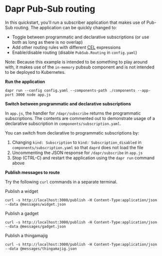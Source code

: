 # Dapr Pub-Sub routing

In this quickstart, you'll run a subscriber application that makes use of Pub-Sub routing. The application can be quickly changed to:

* Toggle between programmatic and declarative subscriptions (or use both as long as there is no overlap)
* Add other routing rules with different [CEL](https://github.com/google/cel-spec) expressions
* Enable/disable routing (disable `PubSub.Routing` in `config.yaml`)

Note: Because this example is intended to be something to play around with, it makes use of the `in-memory` pubsub component and is not intended to be deployed to Kubernetes.

**Run the application**

```shell
dapr run --config config.yaml --components-path ./components --app-port 3000 node app.js
```

**Switch between programmatic and declarative subscriptions**

In `app.js`, the handler for `/dapr/subscribe` returns the programmatic subscriptions. The contents are commented out to demonstrate usage of a declarative subscription in `components/subscription.yaml`.

You can switch from declarative to programmatic subscriptions by:

1) Changing `kind: Subscription` to `kind: Subscription_disabled` in `components/subscription.yaml` so that `daprd` does not load the file
2) Uncommenting the JSON response for `/dapr/subscribe` in `app.js`
3) Stop (CTRL-C) and restart the application using the `dapr run` command above

**Publish messages to route**

Try the following `curl` commands in a separate terminal.

Publish a widget

```shell
curl -s http://localhost:3000/publish -H Content-Type:application/json --data @messages/widget.json
```

Publish a gadget

```shell
curl -s http://localhost:3000/publish -H Content-Type:application/json --data @messages/gadget.json
```

Publish a thingamajig

```shell
curl -s http://localhost:3000/publish -H Content-Type:application/json --data @messages/thingamajig.json
```

